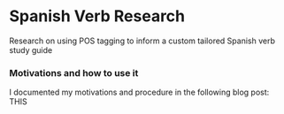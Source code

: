 # Spanish Verb Research

Research on using POS tagging to inform a custom tailored Spanish verb study guide

### Motivations and how to use it
I documented my motivations and procedure in the following blog post: THIS

